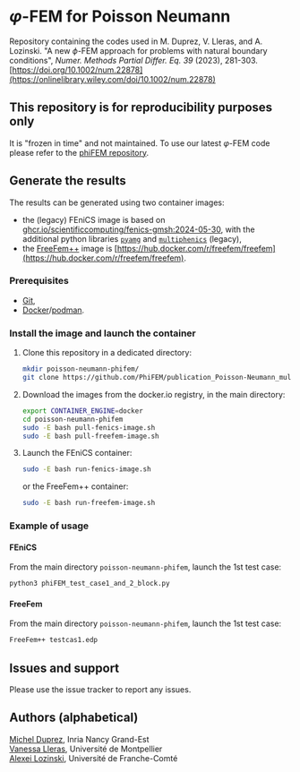 # $\varphi$-FEM for Poisson Neumann

Repository containing the codes used in M. Duprez, V. Lleras, and A. Lozinski. "A new $\phi$-FEM approach for problems with natural boundary conditions", *Numer. Methods Partial Differ. Eq. 39* (2023), 281-303. [https://doi.org/10.1002/num.22878](https://onlinelibrary.wiley.com/doi/10.1002/num.22878)

## This repository is for reproducibility purposes only

It is "frozen in time" and not maintained.
To use our latest $\varphi$-FEM code please refer to the [phiFEM repository](https://github.com/PhiFEM/Poisson-Dirichlet-fenicsx).

## Generate the results

The results can be generated using two container images:
- the (legacy) FEniCS image is based on [ghcr.io/scientificcomputing/fenics-gmsh:2024-05-30](https://github.com/scientificcomputing/packages/pkgs/container/fenics-gmsh), with the additional python libraries [`pyamg`](https://github.com/pyamg/pyamg) and [`multiphenics`](https://github.com/multiphenics/multiphenics/tree/7b23c85c070a092775666c7dad84c8d6471c0b0c) (legacy),
- the [FreeFem++](https://doc.freefem.org/introduction/index.html) image is [https://hub.docker.com/r/freefem/freefem](https://hub.docker.com/r/freefem/freefem).

### Prerequisites

- [Git](https://git-scm.com/),
- [Docker](https://www.docker.com/)/[podman](https://podman.io/).

### Install the image and launch the container

1) Clone this repository in a dedicated directory:
   
   ```bash
   mkdir poisson-neumann-phifem/
   git clone https://github.com/PhiFEM/publication_Poisson-Neumann_multiphenics.git poisson-neumann-phifem
   ```

2) Download the images from the docker.io registry, in the main directory:
   
   ```bash
   export CONTAINER_ENGINE=docker
   cd poisson-neumann-phifem
   sudo -E bash pull-fenics-image.sh
   sudo -E bash pull-freefem-image.sh
   ```

3) Launch the FEniCS container:

   ```bash
   sudo -E bash run-fenics-image.sh
   ```

   or the FreeFem++ container:

   ```bash
   sudo -E bash run-freefem-image.sh
   ```

### Example of usage

#### FEniCS

From the main directory `poisson-neumann-phifem`, launch the 1st test case:

```bash
python3 phiFEM_test_case1_and_2_block.py
```

#### FreeFem

From the main directory `poisson-neumann-phifem`, launch the 1st test case:

```bash
FreeFem++ testcas1.edp
```

## Issues and support

Please use the issue tracker to report any issues.

## Authors (alphabetical)

[Michel Duprez](https://michelduprez.fr/), Inria Nancy Grand-Est  
[Vanessa Lleras](https://vanessalleras.wixsite.com/lleras), Université de Montpellier  
[Alexei Lozinski](https://orcid.org/0000-0003-0745-0365), Université de Franche-Comté  
